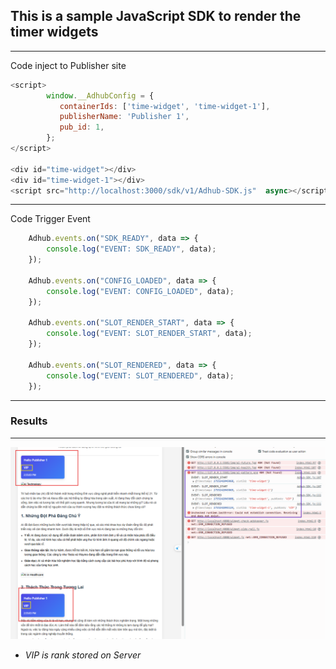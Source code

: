 ## This is a sample JavaScript SDK to render the timer widgets
---
Code inject to Publisher site
```JavaScript
<script>
        window.__AdhubConfig = {
           containerIds: ['time-widget', 'time-widget-1'], 
           publisherName: 'Publisher 1',
           pub_id: 1,
        };
</script>

<div id="time-widget"></div>
<div id="time-widget-1"></div>
<script src="http://localhost:3000/sdk/v1/Adhub-SDK.js"  async></script>    
```

--- 
Code Trigger Event
```JavaScript
    Adhub.events.on("SDK_READY", data => {
        console.log("EVENT: SDK_READY", data);
    });

    Adhub.events.on("CONFIG_LOADED", data => {
        console.log("EVENT: CONFIG_LOADED", data);
    });

    Adhub.events.on("SLOT_RENDER_START", data => {
        console.log("EVENT: SLOT_RENDER_START", data);
    });

    Adhub.events.on("SLOT_RENDERED", data => {
        console.log("EVENT: SLOT_RENDERED", data);
    });
```

---
### Results
---

![demo](image.png)
- *VIP is rank stored on Server*